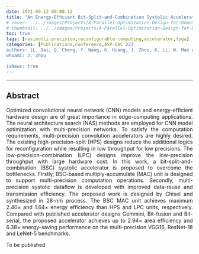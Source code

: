 ```yaml
---
date: 2021-09-12 00:00:12
title: "An Energy-Efﬁcient Bit-Split-and-Combination Systolic Accelerator for NAS-Based Multi-Precision Convolution Neural Networks"
# cover: ../../images/Projects/A-Parallel-Optimization-Design-for-Demosaicing&RISC-V-CPU-on-FPGA/half-flow.svg
# thumbnail: ../../images/Projects/A-Parallel-Optimization-Design-for-Demosaicing&RISC-V-CPU-on-FPGA/dema.svg
toc: true
tags: [nas,mutli-precision,reconfigurable-computing,accelerator,fpga]
categories: [Publications,Conference,ASP-DAC'22]
authors: [L. Dai, Q. Cheng, Y. Wang, G. Huang, J. Zhou, K. Li, W. Mao and H. Yu]
whoami: J. Zhou

isNews: true
---
```

***
## Abstract
<p style='text-align: justify;'>
Optimized convolutional neural network (CNN) models and energy-efﬁcient hardware design are of great importance in edge-computing applications. The neural architecture search (NAS) methods are employed for CNN model optimization with multi-precision networks. To satisfy the computation requirements, multi-precision convolution accelerators are highly desired. The existing high-precision-split (HPS) designs reduce the additional logics for reconﬁguration while resulting in low throughput for low precisions. The low-precision-combination (LPC) designs improve the low-precision throughput with large hardware cost. In this work, a bit-split-and-combination (BSC) systolic accelerator is proposed to overcome the bottlenecks. Firstly, BSC-based multiply-accumulate (MAC) unit is designed to support multi-precision computation operations. Secondly, multi-precision systolic dataﬂow is developed with improved data-reuse and transmission efﬁciency. The proposed work is designed by Chisel and synthesized in 28-nm process. The BSC MAC unit achieves maximum 2.40× and 1.64× energy efﬁciency than HPS and LPC units, respectively. Compared with published accelerator designs Gemmini, Bit-fusion and Bit-serial, the proposed accelerator achieves up to 2.94× area efﬁciency and 6.38× energy-saving performance on the multi-precision VGG16, ResNet-18 and LeNet-5 benchmarks.
</p>

To be published